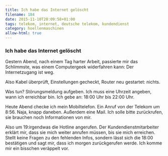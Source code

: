 ```yaml
---
title: Ich habe das Internet gelöscht
filename: 184
date: 2015-11-10T20:09:58+01:00
tags: telekom, internet, deutsche telekom, kundendienst
category: hoellenmaschinen
allow-html: true
---
```

### Ich habe das Internet gelöscht
<p>Gestern Abend, nach einem Tag harter Arbeit, passierte mir das Schlimmste, was einem Computergeek widerfahren kann: Der Internetzugang ist weg.</p>
<p>Also Kabel überprüft, Einstellungen gecheckt, Router neu gestartet: nichts.</p>
<p>Was tun? Störungsmeldung aufgeben. Ich muss eine Uhrzeit angeben, wann ich erreichbar bin. Ich gebe an: 18:00 Uhr bis 22:00 Uhr.</p>
<p>Heute Abend checke ich mein Mobiltelefon. Ein Anruf von der Telekom um 8:56. Naja, knapp daneben. Außerdem eine Mail. Ich solle bitte zurückrufen, sie brauchen noch Informationen von mir.</p>
<p>Also um 19:irgendwas die Hotline angerufen. Der Kundendienstmitarbeiter erklärt mir, dass sie mich weiter anrufen müssen, bis sie mich erreichen. Stellt keine Fragen zu den fehlenden Infos, sondern lässt sich die 18:00 bestätigen und sagt mir, dass ich morgen zurückgerufen werde. Ich komme mir ein bisschen veräppelt vor.</p>
